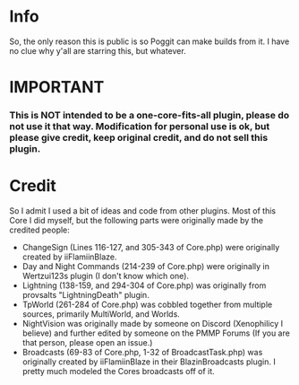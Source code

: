 # Info
So, the only reason this is public is so Poggit can make builds from it. I have no clue why y'all are starring this, but whatever.

# IMPORTANT
### This is NOT intended to be a one-core-fits-all plugin, please do not use it that way. Modification for personal use is ok, but please give credit, keep original credit, and do not sell this plugin.


# Credit
So I admit I used a bit of ideas and code from other plugins. Most of this Core I did myself, but the following parts were originally made by the credited people:

- ChangeSign (Lines 116-127, and 305-343 of Core.php) were originally created by iiFlamiinBlaze.
- Day and Night Commands (214-239 of Core.php) were originally in Wertzui123s plugin (I don't know which one).
- Lightning (138-159, and 294-304 of Core.php) was originally from provsalts "LightningDeath" plugin.
- TpWorld (261-284 of Core.php) was cobbled together from multiple sources, primarily MultiWorld, and Worlds.
- NightVision was originally made by someone on Discord (Xenophilicy I believe) and further edited by someone on the PMMP Forums (If you are that person, please open an issue.)
- Broadcasts (69-83 of Core.php, 1-32 of BroadcastTask.php) was originally created by iiFlamiinBlaze in their BlazinBroadcasts plugin. I pretty much modeled the Cores broadcasts off of it.
